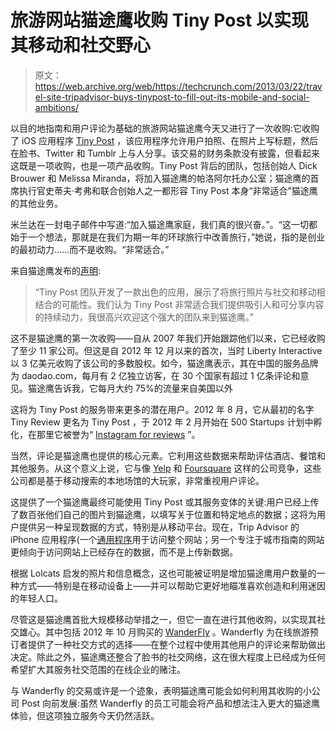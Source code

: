 # 旅游网站猫途鹰收购 Tiny Post 以实现其移动和社交野心

> 原文：<https://web.archive.org/web/https://techcrunch.com/2013/03/22/travel-site-tripadvisor-buys-tinypost-to-fill-out-its-mobile-and-social-ambitions/>

以目的地指南和用户评论为基础的旅游网站猫途鹰今天又进行了一次收购:它收购了 iOS 应用程序 [Tiny Post](https://web.archive.org/web/20221209224919/http://tinypost.co/) ，该应用程序允许用户拍照、在照片上写标题，然后在脸书、Twitter 和 Tumblr 上与人分享。该交易的财务条款没有披露，但看起来这既是一项收购，也是一项产品收购。Tiny Post 背后的团队，包括创始人 Dick Brouwer 和 Melissa Miranda，将加入猫途鹰的帕洛阿尔托办公室；猫途鹰的首席执行官史蒂夫·考弗和联合创始人之一都形容 Tiny Post 本身“非常适合”猫途鹰的其他业务。

米兰达在一封电子邮件中写道:“加入猫途鹰家庭，我们真的很兴奋。”。“这一切都始于一个想法，那就是在我们为期一年的环球旅行中改善旅行，”她说，指的是创业的最初动力……而不是收购。“非常适合。”

来自猫途鹰发布的[声明](https://web.archive.org/web/20221209224919/http://www.prnewswire.com/news-releases/tripadvisor-acquires-tiny-post-199507931.html):

> “Tiny Post 团队开发了一款出色的应用，展示了将旅行照片与社交和移动相结合的可能性。我们认为 Tiny Post 非常适合我们提供吸引人和可分享内容的持续动力，我很高兴欢迎这个强大的团队来到猫途鹰。”

这不是猫途鹰的第一次收购——自从 2007 年我们开始跟踪他们以来，它已经收购了至少 11 家公司。但这是自 2012 年 12 月以来的首次，当时 Liberty Interactive 以 3 亿美元收购了该公司的多数股权。如今，猫途鹰表示，其在中国的服务品牌为 daodao.com，每月有 2 亿独立访客，在 30 个国家有超过 1 亿条评论和意见。猫途鹰告诉我，它每月大约 75%的流量来自美国以外

这将为 Tiny Post 的服务带来更多的潜在用户。2012 年 8 月，它从最初的名字 Tiny Review 更名为 Tiny Post ，于 2012 年 2 月开始在 500 Startups 计划中孵化，在那里它被誉为“ [Instagram for reviews](https://web.archive.org/web/20221209224919/https://beta.techcrunch.com/2012/02/02/the-seven-most-interesting-startups-at-500-startups-demo-day-2/) ”。

当然，评论是猫途鹰也提供的核心元素。它利用这些数据来帮助评估酒店、餐馆和其他服务。从这个意义上说，它与像 [Yelp](https://web.archive.org/web/20221209224919/http://www.yelp.com/) 和 [Foursquare](https://web.archive.org/web/20221209224919/http://www.foursquare.com/) 这样的公司竞争，这些公司都是基于移动搜索的本地场馆的大玩家，非常重视用户评论。

这提供了一个猫途鹰最终可能使用 Tiny Post 或其服务变体的关键:用户已经上传了数百张他们自己的图片到猫途鹰，以填写关于位置和特定地点的数据；这将为用户提供另一种呈现数据的方式，特别是从移动平台。现在，Trip Advisor 的 iPhone 应用程序(一个[通用程序](https://web.archive.org/web/20221209224919/https://itunes.apple.com/us/app/tripadvisor-hotels-flights/id284876795?mt=8)用于访问整个网站；另一个专注于城市指南的网站更倾向于访问网站上已经存在的数据，而不是上传新数据。

根据 Lolcats 启发的照片和信息概念，这也可能被证明是增加猫途鹰用户数量的一种方式——特别是在移动设备上——并可以帮助它更好地瞄准喜欢创造和利用迷因的年轻人口。

尽管这是猫途鹰首批大规模移动举措之一，但它一直在进行其他收购，以实现其社交雄心。其中包括 2012 年 10 月购买的 [WanderFly](https://web.archive.org/web/20221209224919/https://beta.techcrunch.com/2012/10/02/tripadvisor-acquires-wanderfly-to-continue-social-travel-push/) 。Wanderfly 为在线旅游预订者提供了一种社交方式的选择——在整个过程中使用其他用户的评论来帮助做出决定。除此之外，猫途鹰还整合了脸书的社交网络，这在很大程度上已经成为任何希望扩大其服务社交范围的在线企业的赌注。

与 Wanderfly 的交易或许是一个迹象，表明猫途鹰可能会如何利用其收购的小公司 Post 向前发展:虽然 Wanderfly 的员工可能会将产品和想法注入更大的猫途鹰体验，但这项独立服务今天仍然活跃。